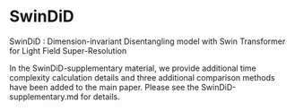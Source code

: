 # SwinDiD
SwinDiD : Dimension-invariant Disentangling model with Swin Transformer for Light Field Super-Resolution

In the SwinDiD-supplementary material, we provide additional time complexity calculation details
and three additional comparison methods have been added to the main paper. Please see the SwinDiD-supplementary.md for details.
